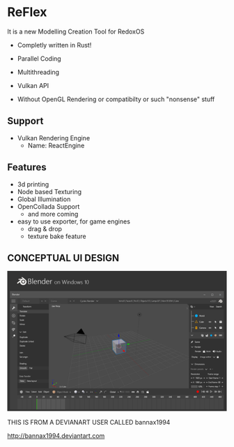 # ReFlex
It is a new Modelling Creation Tool for RedoxOS

+ Completly written in Rust!
+ Parallel Coding
+ Multithreading


+ Vulkan API
+ Without OpenGL Rendering or compatibilty or such "nonsense" stuff


## Support

+ Vulkan Rendering Engine
  + Name: ReactEngine

## Features

+ 3d printing
+ Node based Texturing
+ Global Illumination
+ OpenCollada Support
    + and more coming
+ easy to use exporter, for game engines
    + drag & drop
    + texture bake feature

## CONCEPTUAL UI DESIGN
![Screenshot](Blender_on_windows_10.png)

THIS IS FROM A DEVIANART USER CALLED bannax1994


http://bannax1994.deviantart.com
